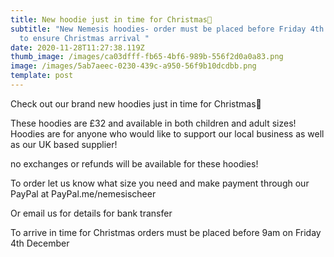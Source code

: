```yaml
---
title: New hoodie just in time for Christmas🎄
subtitle: "New Nemesis hoodies- order must be placed before Friday 4th December
  to ensure Christmas arrival "
date: 2020-11-28T11:27:38.119Z
thumb_image: /images/ca03dfff-fb65-4bf6-989b-556f2d0a0a83.png
image: /images/5ab7aeec-0230-439c-a950-56f9b10dcdbb.png
template: post
---
```

Check out our brand new hoodies just in time for Christmas🎄

These hoodies are £32 and available in both children and adult sizes! Hoodies are for anyone who would like to support our local business as well as our UK based supplier! 

no exchanges or refunds will be available for these hoodies! 

To order let us know what size you need and make payment through our PayPal at PayPal.me/nemesischeer

Or email us for details for bank transfer

To arrive in time for Christmas orders must be placed before 9am on Friday 4th December
